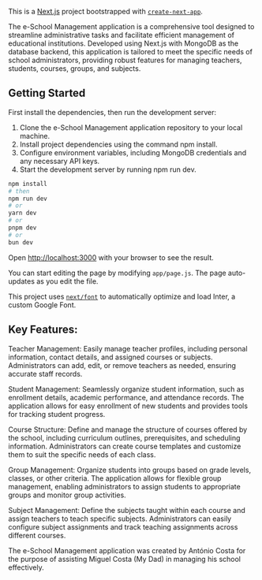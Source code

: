 This is a [Next.js](https://nextjs.org/) project bootstrapped with [`create-next-app`](https://github.com/vercel/next.js/tree/canary/packages/create-next-app).

The e-School Management application is a comprehensive tool designed to streamline administrative tasks and facilitate efficient management of educational institutions. Developed using Next.js with MongoDB as the database backend, this application is tailored to meet the specific needs of school administrators, providing robust features for managing teachers, students, courses, groups, and subjects.

## Getting Started

First install the dependencies, then run the development server:
1. Clone the e-School Management application repository to your local machine.
2. Install project dependencies using the command npm install.
3. Configure environment variables, including MongoDB credentials and any necessary API keys.
4. Start the development server by running npm run dev.

```bash
npm install
# then
npm run dev
# or
yarn dev
# or
pnpm dev
# or
bun dev
```

Open [http://localhost:3000](http://localhost:3000) with your browser to see the result.

You can start editing the page by modifying `app/page.js`. The page auto-updates as you edit the file.

This project uses [`next/font`](https://nextjs.org/docs/basic-features/font-optimization) to automatically optimize and load Inter, a custom Google Font.

## Key Features:

Teacher Management: Easily manage teacher profiles, including personal information, contact details, and assigned courses or subjects. Administrators can add, edit, or remove teachers as needed, ensuring accurate staff records.

Student Management: Seamlessly organize student information, such as enrollment details, academic performance, and attendance records. The application allows for easy enrollment of new students and provides tools for tracking student progress.

Course Structure: Define and manage the structure of courses offered by the school, including curriculum outlines, prerequisites, and scheduling information. Administrators can create course templates and customize them to suit the specific needs of each class.

Group Management: Organize students into groups based on grade levels, classes, or other criteria. The application allows for flexible group management, enabling administrators to assign students to appropriate groups and monitor group activities.

Subject Management: Define the subjects taught within each course and assign teachers to teach specific subjects. Administrators can easily configure subject assignments and track teaching assignments across different courses.

The e-School Management application was created by António Costa for the purpose of assisting Miguel Costa (My Dad) in managing his school effectively.
